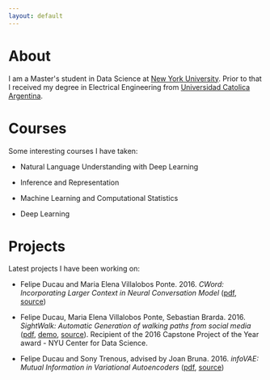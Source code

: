 ```yaml
---
layout: default
---
```


# [](#header-2)About
I am a Master's student in Data Science at [New York University](http://cds.nyu.edu/). Prior to that I received my degree in Electrical Engineering from [Universidad Catolica Argentina](http://www.uca.edu.ar/index.php/site/index/es/uca/facultad-de-ciencias-fisicomatematicas-e-ingenieria/). 

#  [](#header-2)Courses
Some interesting courses I have taken:

- Natural Language Understanding with Deep Learning

- Inference and Representation

- Machine Learning and Computational Statistics

- Deep Learning

# [](#header-2)Projects
Latest projects I have been working on:

- Felipe Ducau and Maria Elena Villalobos Ponte. 2016. _CWord: Incorporating Larger Context in Neural Conversation Model_ ([pdf](https://github.com/fducau/CWord/blob/master/CWord_fnd212_mvp291.pdf), [source](https://github.com/fducau/CWord))

- Felipe Ducau, Maria Elena Villalobos Ponte, Sebastian Brarda. 2016. _SightWalk: Automatic Generation of walking paths from social media_ ([pdf](https://github.com/fducau/sightwalk/blob/master/SightWalk_Final_Report.pdf), [demo](http://www.youtube.com/watch?v=GAvCeND9iRI), [source](https://github.com/fducau/sightwalk)). Recipient of the 2016 Capstone Project of the Year award - NYU Center for Data Science.

- Felipe Ducau and Sony Trenous, advised by Joan Bruna. 2016. _infoVAE: Mutual Information in Variational Autoencoders_ ([pdf](https://github.com/fducau/infoVAE/blob/master/Mutual%20Information%20in%20Variational%20Autoencoders.pdf), [source](https://github.com/fducau/infoVAE))





